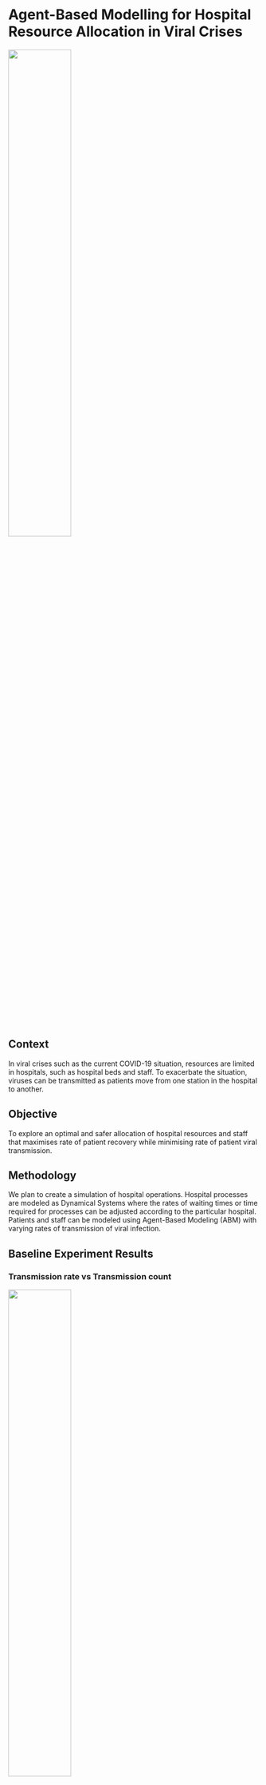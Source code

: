 # Agent-Based Modelling for Hospital Resource Allocation in Viral Crises

<img src="https://user-images.githubusercontent.com/27071473/77893619-b977df80-72a6-11ea-9223-f67156af2bde.png" width="50%">

## Context

In viral crises such as the current COVID-19 situation, resources are limited in hospitals, such as hospital beds and staff. To exacerbate the situation, viruses can be transmitted as patients move from one station in the hospital to another.

## Objective

To explore an optimal and safer allocation of hospital resources and staff that maximises rate of patient recovery while minimising rate of patient viral transmission.

## Methodology

We plan to create a simulation of hospital operations. Hospital processes are modeled as Dynamical Systems where the rates of waiting times or time required for processes can be adjusted according to the particular hospital. Patients and staff can be modeled using Agent-Based Modeling (ABM) with varying rates of transmission of viral infection.

## Baseline Experiment Results

### Transmission rate vs Transmission count

<img src="https://user-images.githubusercontent.com/27071473/77892667-8a14a300-72a5-11ea-8740-db65e91f0474.png" width="50%">

### Time spent in pharmacy vs Transmission count

<img src="https://user-images.githubusercontent.com/27071473/77892684-8ed95700-72a5-11ea-962f-0d010b04dd6f.png" width="50%">

### Time spent in waiting area vs Transmission count

<img src="https://user-images.githubusercontent.com/27071473/77892651-86811c00-72a5-11ea-8dd0-ccfdc28ad320.png" width="50%">

### Experiment Parameters
* Time spent in entrance: 10
* Time spent in pharmacy: 15
* Time spent in registration: 20
* Time spent in waiting area: 60
* Size of entrance: (20,10)
* Size of pharmacy: (8,8)
* Size of registration: (5,5)
* Size of waiting area: (10,10)
* Probability of patient arrival: 0.1
* Probability of infected patient arrival: 0.1
* Probability of transmission on contact: 0.1

### Experiment Hyperparameters
* No. of experiments per set of parameters: 100
* No. of epochs per experiment: 1000
